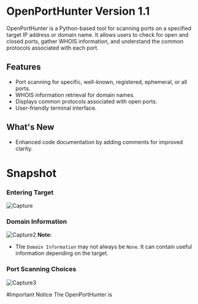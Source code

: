# OpenPortHunter Version 1.1

OpenPortHunter is a Python-based tool for scanning ports on a specified target IP address or domain name. It allows users to check for open and closed ports, gather WHOIS information, and understand the common protocols associated with each port.

## Features
- Port scanning for specific, well-known, registered, ephemeral, or all ports.
- WHOIS information retrieval for domain names.
- Displays common protocols associated with open ports.
- User-friendly terminal interface.

## What's New
- Enhanced code documentation by adding comments for improved clarity.
  
# Snapshot

### Entering Target
![Capture](https://github.com/user-attachments/assets/fcf54fb9-259c-48d0-a279-fa45706f98f7)
### Domain Information
![Capture2](https://github.com/user-attachments/assets/a140bfe0-5f0e-4525-b60d-59a7fc03056b)
**Note:**
- The `Domain Information` may not always be `None`. It can contain useful information depending on the target.
### Port Scanning Choices
![Capture3](https://github.com/user-attachments/assets/7dce908d-04a5-4a15-9fb4-b043080674f7)

#Important Notice
The OpenPortHunter is
